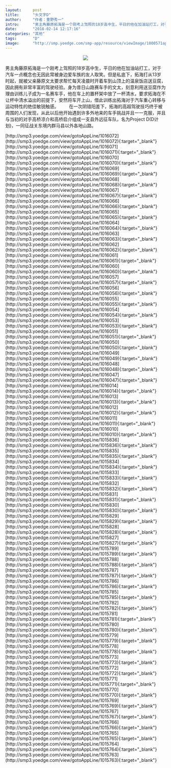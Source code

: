 ```yaml
---
layout:     post
title:      "头文字D"
author:     "作者：重野秀一"
intro:      "男主角藤原拓海是一个刚考上驾照的18岁高中生，平日的他在加油站打工，对于汽车一点概念也无因此常被身边爱车族的友人取笑。但是私底下，拓海打从13岁时起，就被父亲藤原文太要求帮忙每天凌晨时开着车到山顶上的温泉饭店送豆腐，因此拥有非常丰富的驾驶经验。身为昔日山路赛车手的文太，刻意利用送豆腐作为理由训练儿子成为一名赛车手，他在车上的置杯架中放了一杯清水，要求拓海在不让杯中清水溢出的前提下，安然将车开上山，借此训练出拓海对于汽车重心转移与运动特性的绝佳敏锐触感。 　　在一次阴错阳差下，拓海的高超驾驶技巧终于被周围的人们发现，从此以后他开始遇到许多外地来的车手挑战并且一一克服，并且与当初的对手高桥凉介和高桥启介组成一支县外远征车队，名为Project D(D计划)，一同征战关东境内群马县以外各地山路。"
date:       "2018-02-14 12:17:16"
categories: "其他"
tags:       "D"
image:      "http://smp.yoedge.com/smp-app/resource/viewImage/1000571appline.png"
---
```

<div style="text-align: center">
<p><img src="http://smp.yoedge.com/smp-app/resource/viewImage/1000571appline.png"/></p>
</div>
<p class="post-meta">
<span>男主角藤原拓海是一个刚考上驾照的18岁高中生，平日的他在加油站打工，对于汽车一点概念也无因此常被身边爱车族的友人取笑。但是私底下，拓海打从13岁时起，就被父亲藤原文太要求帮忙每天凌晨时开着车到山顶上的温泉饭店送豆腐，因此拥有非常丰富的驾驶经验。身为昔日山路赛车手的文太，刻意利用送豆腐作为理由训练儿子成为一名赛车手，他在车上的置杯架中放了一杯清水，要求拓海在不让杯中清水溢出的前提下，安然将车开上山，借此训练出拓海对于汽车重心转移与运动特性的绝佳敏锐触感。 　　在一次阴错阳差下，拓海的高超驾驶技巧终于被周围的人们发现，从此以后他开始遇到许多外地来的车手挑战并且一一克服，并且与当初的对手高桥凉介和高桥启介组成一支县外远征车队，名为Project D(D计划)，一同征战关东境内群马县以外各地山路。</span>
</p>
[http://smp3.yoedge.com/view/gotoAppLine/1016072](http://smp3.yoedge.com/view/gotoAppLine/1016072){:target="_blank"}
[http://smp3.yoedge.com/view/gotoAppLine/1016071](http://smp3.yoedge.com/view/gotoAppLine/1016071){:target="_blank"}
[http://smp3.yoedge.com/view/gotoAppLine/1016070](http://smp3.yoedge.com/view/gotoAppLine/1016070){:target="_blank"}
[http://smp3.yoedge.com/view/gotoAppLine/1016069](http://smp3.yoedge.com/view/gotoAppLine/1016069){:target="_blank"}
[http://smp3.yoedge.com/view/gotoAppLine/1016068](http://smp3.yoedge.com/view/gotoAppLine/1016068){:target="_blank"}
[http://smp3.yoedge.com/view/gotoAppLine/1016067](http://smp3.yoedge.com/view/gotoAppLine/1016067){:target="_blank"}
[http://smp3.yoedge.com/view/gotoAppLine/1016066](http://smp3.yoedge.com/view/gotoAppLine/1016066){:target="_blank"}
[http://smp3.yoedge.com/view/gotoAppLine/1016065](http://smp3.yoedge.com/view/gotoAppLine/1016065){:target="_blank"}
[http://smp3.yoedge.com/view/gotoAppLine/1016064](http://smp3.yoedge.com/view/gotoAppLine/1016064){:target="_blank"}
[http://smp3.yoedge.com/view/gotoAppLine/1016063](http://smp3.yoedge.com/view/gotoAppLine/1016063){:target="_blank"}
[http://smp3.yoedge.com/view/gotoAppLine/1016062](http://smp3.yoedge.com/view/gotoAppLine/1016062){:target="_blank"}
[http://smp3.yoedge.com/view/gotoAppLine/1016061](http://smp3.yoedge.com/view/gotoAppLine/1016061){:target="_blank"}
[http://smp3.yoedge.com/view/gotoAppLine/1016060](http://smp3.yoedge.com/view/gotoAppLine/1016060){:target="_blank"}
[http://smp3.yoedge.com/view/gotoAppLine/1016057](http://smp3.yoedge.com/view/gotoAppLine/1016057){:target="_blank"}
[http://smp3.yoedge.com/view/gotoAppLine/1016056](http://smp3.yoedge.com/view/gotoAppLine/1016056){:target="_blank"}
[http://smp3.yoedge.com/view/gotoAppLine/1016055](http://smp3.yoedge.com/view/gotoAppLine/1016055){:target="_blank"}
[http://smp3.yoedge.com/view/gotoAppLine/1016054](http://smp3.yoedge.com/view/gotoAppLine/1016054){:target="_blank"}
[http://smp3.yoedge.com/view/gotoAppLine/1016053](http://smp3.yoedge.com/view/gotoAppLine/1016053){:target="_blank"}
[http://smp3.yoedge.com/view/gotoAppLine/1016051](http://smp3.yoedge.com/view/gotoAppLine/1016051){:target="_blank"}
[http://smp3.yoedge.com/view/gotoAppLine/1016050](http://smp3.yoedge.com/view/gotoAppLine/1016050){:target="_blank"}
[http://smp3.yoedge.com/view/gotoAppLine/1016049](http://smp3.yoedge.com/view/gotoAppLine/1016049){:target="_blank"}
[http://smp3.yoedge.com/view/gotoAppLine/1016048](http://smp3.yoedge.com/view/gotoAppLine/1016048){:target="_blank"}
[http://smp3.yoedge.com/view/gotoAppLine/1016047](http://smp3.yoedge.com/view/gotoAppLine/1016047){:target="_blank"}
[http://smp3.yoedge.com/view/gotoAppLine/1016014](http://smp3.yoedge.com/view/gotoAppLine/1016014){:target="_blank"}
[http://smp3.yoedge.com/view/gotoAppLine/1016013](http://smp3.yoedge.com/view/gotoAppLine/1016013){:target="_blank"}
[http://smp3.yoedge.com/view/gotoAppLine/1016012](http://smp3.yoedge.com/view/gotoAppLine/1016012){:target="_blank"}
[http://smp3.yoedge.com/view/gotoAppLine/1016011](http://smp3.yoedge.com/view/gotoAppLine/1016011){:target="_blank"}
[http://smp3.yoedge.com/view/gotoAppLine/1016010](http://smp3.yoedge.com/view/gotoAppLine/1016010){:target="_blank"}
[http://smp3.yoedge.com/view/gotoAppLine/1015836](http://smp3.yoedge.com/view/gotoAppLine/1015836){:target="_blank"}
[http://smp3.yoedge.com/view/gotoAppLine/1015835](http://smp3.yoedge.com/view/gotoAppLine/1015835){:target="_blank"}
[http://smp3.yoedge.com/view/gotoAppLine/1015834](http://smp3.yoedge.com/view/gotoAppLine/1015834){:target="_blank"}
[http://smp3.yoedge.com/view/gotoAppLine/1015833](http://smp3.yoedge.com/view/gotoAppLine/1015833){:target="_blank"}
[http://smp3.yoedge.com/view/gotoAppLine/1015832](http://smp3.yoedge.com/view/gotoAppLine/1015832){:target="_blank"}
[http://smp3.yoedge.com/view/gotoAppLine/1015831](http://smp3.yoedge.com/view/gotoAppLine/1015831){:target="_blank"}
[http://smp3.yoedge.com/view/gotoAppLine/1015830](http://smp3.yoedge.com/view/gotoAppLine/1015830){:target="_blank"}
[http://smp3.yoedge.com/view/gotoAppLine/1015829](http://smp3.yoedge.com/view/gotoAppLine/1015829){:target="_blank"}
[http://smp3.yoedge.com/view/gotoAppLine/1015828](http://smp3.yoedge.com/view/gotoAppLine/1015828){:target="_blank"}
[http://smp3.yoedge.com/view/gotoAppLine/1015827](http://smp3.yoedge.com/view/gotoAppLine/1015827){:target="_blank"}
[http://smp3.yoedge.com/view/gotoAppLine/1015789](http://smp3.yoedge.com/view/gotoAppLine/1015789){:target="_blank"}
[http://smp3.yoedge.com/view/gotoAppLine/1015788](http://smp3.yoedge.com/view/gotoAppLine/1015788){:target="_blank"}
[http://smp3.yoedge.com/view/gotoAppLine/1015787](http://smp3.yoedge.com/view/gotoAppLine/1015787){:target="_blank"}
[http://smp3.yoedge.com/view/gotoAppLine/1015786](http://smp3.yoedge.com/view/gotoAppLine/1015786){:target="_blank"}
[http://smp3.yoedge.com/view/gotoAppLine/1015785](http://smp3.yoedge.com/view/gotoAppLine/1015785){:target="_blank"}
[http://smp3.yoedge.com/view/gotoAppLine/1015782](http://smp3.yoedge.com/view/gotoAppLine/1015782){:target="_blank"}
[http://smp3.yoedge.com/view/gotoAppLine/1015781](http://smp3.yoedge.com/view/gotoAppLine/1015781){:target="_blank"}
[http://smp3.yoedge.com/view/gotoAppLine/1015780](http://smp3.yoedge.com/view/gotoAppLine/1015780){:target="_blank"}
[http://smp3.yoedge.com/view/gotoAppLine/1015779](http://smp3.yoedge.com/view/gotoAppLine/1015779){:target="_blank"}
[http://smp3.yoedge.com/view/gotoAppLine/1015778](http://smp3.yoedge.com/view/gotoAppLine/1015778){:target="_blank"}
[http://smp3.yoedge.com/view/gotoAppLine/1015773](http://smp3.yoedge.com/view/gotoAppLine/1015773){:target="_blank"}
[http://smp3.yoedge.com/view/gotoAppLine/1015772](http://smp3.yoedge.com/view/gotoAppLine/1015772){:target="_blank"}
[http://smp3.yoedge.com/view/gotoAppLine/1015771](http://smp3.yoedge.com/view/gotoAppLine/1015771){:target="_blank"}
[http://smp3.yoedge.com/view/gotoAppLine/1015770](http://smp3.yoedge.com/view/gotoAppLine/1015770){:target="_blank"}
[http://smp3.yoedge.com/view/gotoAppLine/1015769](http://smp3.yoedge.com/view/gotoAppLine/1015769){:target="_blank"}
[http://smp3.yoedge.com/view/gotoAppLine/1015767](http://smp3.yoedge.com/view/gotoAppLine/1015767){:target="_blank"}
[http://smp3.yoedge.com/view/gotoAppLine/1015766](http://smp3.yoedge.com/view/gotoAppLine/1015766){:target="_blank"}
[http://smp3.yoedge.com/view/gotoAppLine/1015765](http://smp3.yoedge.com/view/gotoAppLine/1015765){:target="_blank"}
[http://smp3.yoedge.com/view/gotoAppLine/1015764](http://smp3.yoedge.com/view/gotoAppLine/1015764){:target="_blank"}
[http://smp3.yoedge.com/view/gotoAppLine/1015763](http://smp3.yoedge.com/view/gotoAppLine/1015763){:target="_blank"}


